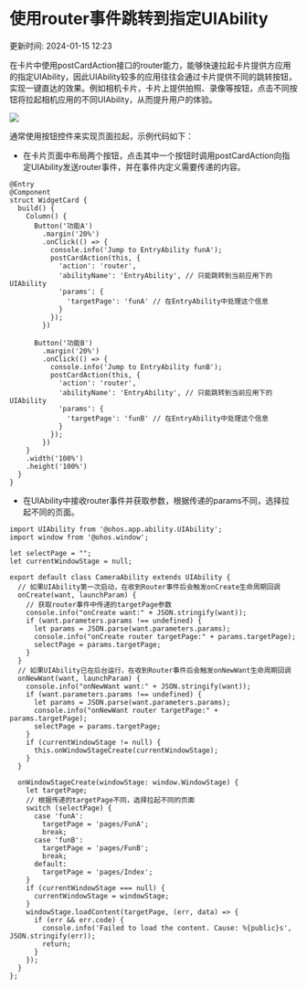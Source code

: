 # 使用router事件跳转到指定UIAbility

更新时间: 2024-01-15 12:23

在卡片中使用postCardAction接口的router能力，能够快速拉起卡片提供方应用的指定UIAbility，因此UIAbility较多的应用往往会通过卡片提供不同的跳转按钮，实现一键直达的效果。例如相机卡片，卡片上提供拍照、录像等按钮，点击不同按钮将拉起相机应用的不同UIAbility，从而提升用户的体验。

![](https://alliance-communityfile-drcn.dbankcdn.com/FileServer/getFile/cmtyPub/011/111/111/0000000000011111111.20231121183819.03602813329588850411386644697169:50001231000000:2800:7E22361997E98ECA714C32DDE78D54756A5EB4B351225F398F48C3A276F003CC.png?needInitFileName=true?needInitFileName=true?needInitFileName=true?needInitFileName=true)

通常使用按钮控件来实现页面拉起，示例代码如下：

* 在卡片页面中布局两个按钮，点击其中一个按钮时调用postCardAction向指定UIAbility发送router事件，并在事件内定义需要传递的内容。
```
@Entry
@Component
struct WidgetCard {
  build() {
    Column() {
      Button('功能A')
        .margin('20%')
        .onClick(() => {
          console.info('Jump to EntryAbility funA');
          postCardAction(this, {
            'action': 'router',
            'abilityName': 'EntryAbility', // 只能跳转到当前应用下的UIAbility
            'params': {
              'targetPage': 'funA' // 在EntryAbility中处理这个信息
            }
          });
        })

      Button('功能B')
        .margin('20%')
        .onClick(() => {
          console.info('Jump to EntryAbility funB');
          postCardAction(this, {
            'action': 'router',
            'abilityName': 'EntryAbility', // 只能跳转到当前应用下的UIAbility
            'params': {
              'targetPage': 'funB' // 在EntryAbility中处理这个信息
            }
          });
        })
    }
    .width('100%')
    .height('100%')
  }
}
```
* 在UIAbility中接收router事件并获取参数，根据传递的params不同，选择拉起不同的页面。
```
import UIAbility from '@ohos.app.ability.UIAbility';
import window from '@ohos.window';

let selectPage = "";
let currentWindowStage = null;

export default class CameraAbility extends UIAbility {
  // 如果UIAbility第一次启动，在收到Router事件后会触发onCreate生命周期回调
  onCreate(want, launchParam) {
    // 获取router事件中传递的targetPage参数
    console.info("onCreate want:" + JSON.stringify(want));
    if (want.parameters.params !== undefined) {
      let params = JSON.parse(want.parameters.params);
      console.info("onCreate router targetPage:" + params.targetPage);
      selectPage = params.targetPage;
    }
  }
  // 如果UIAbility已在后台运行，在收到Router事件后会触发onNewWant生命周期回调
  onNewWant(want, launchParam) {
    console.info("onNewWant want:" + JSON.stringify(want));
    if (want.parameters.params !== undefined) {
      let params = JSON.parse(want.parameters.params);
      console.info("onNewWant router targetPage:" + params.targetPage);
      selectPage = params.targetPage;
    }
    if (currentWindowStage != null) {
      this.onWindowStageCreate(currentWindowStage);
    }
  }

  onWindowStageCreate(windowStage: window.WindowStage) {
    let targetPage;
    // 根据传递的targetPage不同，选择拉起不同的页面
    switch (selectPage) {
      case 'funA':
        targetPage = 'pages/FunA';
        break;
      case 'funB':
        targetPage = 'pages/FunB';
        break;
      default:
        targetPage = 'pages/Index';
    }
    if (currentWindowStage === null) {
      currentWindowStage = windowStage;
    }
    windowStage.loadContent(targetPage, (err, data) => {
      if (err && err.code) {
        console.info('Failed to load the content. Cause: %{public}s', JSON.stringify(err));
        return;
      }
    });
  }
};
```

